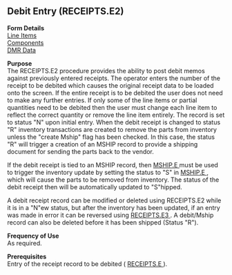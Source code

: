 ##  Debit Entry (RECEIPTS.E2)

<PageHeader />

**Form Details**  
[ Line Items ](RECEIPTS-E2-1/README.md)   
[ Components ](RECEIPTS-E2-2/README.md)   
[ DMR Data ](RECEIPTS-E2-3/README.md)   

**Purpose**  
The RECEIPTS.E2 procedure provides the ability to post debit memos against
previously entered receipts. The operator enters the number of the receipt to
be debited which causes the original receipt data to be loaded onto the
screen. If the entire receipt is to be debited the user does not need to make
any further entries. If only some of the line items or partial quantities need
to be debited then the user must change each line item to reflect the correct
quantity or remove the line item entirely. The record is set to status "N"
upon initial entry. When the debit receipt is changed to status "R" inventory
transactions are created to remove the parts from inventory unless the "create
Mship" flag has been checked. In this case, the status "R" will trigger a
creation of an MSHIP record to provide a shipping document for sending the
parts back to the vendor.  
  
If the debit receipt is tied to an MSHIP record, then [ MSHIP.E ](../../../../../../../rover/AP-OVERVIEW/AP-ENTRY/AP-E/AP-E-1/MSHIP-E) must be used to trigger the inventory update by setting the status to "S" in [ MSHIP.E ](../../../../../../../rover/AP-OVERVIEW/AP-ENTRY/AP-E/AP-E-1/MSHIP-E) , which will cause the parts to be removed from inventory. The status of the debit receipt then will be automatically updated to "S"hipped.   
  
A debit receipt record can be modified or deleted using RECEIPTS.E2 while it is in a "N"ew status, but after the inventory has been updated, if an entry was made in error it can be reversed using [ RECEIPTS.E3 ](RECEIPTS-E3/README.md) . A debit/Mship record can also be deleted before it has been shipped (Status "R"). 

**Frequency of Use**  
As required.

**Prerequisites**  
Entry of the receipt record to be debited ( [ RECEIPTS.E ](RECEIPTS-E/README.md) ). 

<badge text= "Version 8.10.57" vertical="middle" />

<PageFooter />